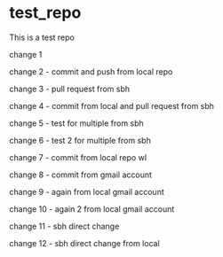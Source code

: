 # test_repo
This is a test repo

change 1


change 2 - commit and push from local repo

change 3 - pull request from sbh

change 4 - commit from local and pull request from sbh

change 5 - test for multiple from sbh

change 6 - test 2 for multiple from sbh

change 7 - commit from local repo wl

change 8 - commit from gmail account

change 9 - again from local gmail account

change 10 - again 2 from local gmail account

change 11 - sbh direct change

change 12 - sbh direct change from local
